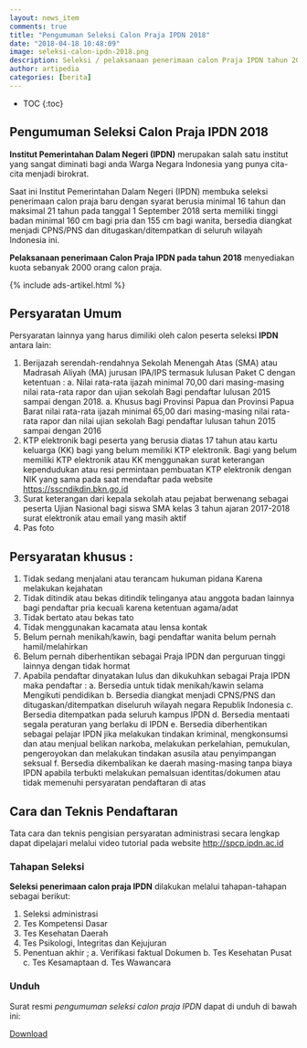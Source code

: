 ```yaml
---
layout: news_item
comments: true
title: "Pengumuman Seleksi Calon Praja IPDN 2018"
date: "2018-04-18 10:48:09"
image: seleksi-calon-ipdn-2018.png
description: Seleksi / pelaksanaan penerimaan calon Praja IPDN tahun 2018 ini menyediakan kuota sebanyak 2000 orang calon praja dengan pendaftaran dilakukan secara online.
author: artipedia
categories: [berita]
---
```

* TOC
{:toc}

## Pengumuman Seleksi Calon Praja IPDN 2018
**Institut Pemerintahan Dalam Negeri (IPDN)** merupakan salah satu institut yang sangat diminati bagi anda Warga Negara Indonesia yang punya cita-cita menjadi birokrat. 

Saat ini Institut Pemerintahan Dalam Negeri (IPDN) membuka seleksi penerimaan calon praja baru dengan syarat berusia minimal 16 tahun dan maksimal 21 tahun pada tanggal 1 September 2018 serta memiliki tinggi badan minimal 160 cm bagi pria dan 155 cm bagi wanita, bersedia diangkat menjadi CPNS/PNS dan ditugaskan/ditempatkan di seluruh wilayah Indonesia ini.

**Pelaksanaan penerimaan Calon Praja IPDN pada tahun 2018** menyediakan kuota sebanyak 2000 orang calon praja.

{% include ads-artikel.html %}

## Persyaratan Umum
Persyaratan lainnya yang harus dimiliki oleh calon peserta seleksi **IPDN** antara lain:
1. Berijazah serendah-rendahnya Sekolah Menengah Atas (SMA) atau Madrasah Aliyah (MA) jurusan IPA/IPS termasuk lulusan Paket C dengan ketentuan :
a. Nilai rata-rata ijazah minimal 70,00 dari masing-masing nilai rata-rata rapor dan ujian sekolah Bagi pendaftar lulusan 2015 sampai dengan 2018.
a. Khusus bagi Provinsi Papua dan Provinsi Papua Barat nilai rata-rata ijazah minimal 65,00 dari masing-masing nilai rata-rata rapor dan nilai ujian sekolah Bagi pendaftar lulusan tahun 2015 sampai dengan 2016
2. KTP elektronik bagi peserta yang berusia diatas 17 tahun atau kartu keluarga (KK) bagi yang belum memiliki KTP elektronik. Bagi yang belum memiliki KTP elektronik atau KK menggunakan surat keterangan kependudukan atau resi permintaan pembuatan KTP elektronik dengan NIK yang sama pada saat mendaftar pada website https://sscndikdin.bkn.go.id 
3. Surat keterangan dari kepala sekolah atau pejabat berwenang sebagai peserta Ujian Nasional bagi siswa SMA kelas 3 tahun ajaran 2017-2018 surat elektronik atau email yang masih aktif 
4. Pas foto

## Persyaratan khusus :
1. Tidak sedang menjalani atau terancam hukuman pidana Karena melakukan kejahatan 
2. Tidak ditindik atau bekas ditindik telinganya atau anggota badan lainnya bagi pendaftar pria kecuali karena ketentuan agama/adat 
3. Tidak bertato atau bekas tato 
4. Tidak menggunakan kacamata atau lensa kontak 
5. Belum pernah menikah/kawin, bagi pendaftar wanita belum pernah hamil/melahirkan 
6. Belum pernah diberhentikan sebagai Praja IPDN dan perguruan tinggi lainnya dengan tidak hormat 
7. Apabila pendaftar dinyatakan lulus dan dikukuhkan sebagai Praja IPDN maka pendaftar :
a. Bersedia untuk tidak menikah/kawin selama Mengikuti pendidikan 
b. Bersedia diangkat menjadi CPNS/PNS dan ditugaskan/ditempatkan diseluruh wilayah negara Republik Indonesia 
c. Bersedia ditempatkan pada seluruh kampus IPDN 
d. Bersedia mentaati segala peraturan yang berlaku di IPDN 
e. Bersedia diberhentikan sebagai pelajar IPDN jika melakukan tindakan kriminal, mengkonsumsi dan atau menjual belikan narkoba, melakukan perkelahian, pemukulan, pengeroyokan dan melakukan tindakan asusila atau penyimpangan seksual
f. Bersedia dikembalikan ke daerah masing-masing tanpa biaya IPDN apabila terbukti melakukan pemalsuan identitas/dokumen atau tidak memenuhi persyaratan pendaftaran di atas 

## Cara dan Teknis Pendaftaran
Tata cara dan teknis pengisian persyaratan administrasi secara lengkap dapat dipelajari melalui video tutorial pada website http://spcp.ipdn.ac.id

### Tahapan Seleksi
**Seleksi penerimaan calon praja IPDN** dilakukan melalui tahapan-tahapan sebagai berikut:
1. Seleksi administrasi
2. Tes Kompetensi Dasar
3. Tes Kesehatan Daerah
4. Tes Psikologi, Integritas dan Kejujuran
5. Penentuan akhir ;
a. Verifikasi faktual Dokumen
b. Tes Kesehatan Pusat
c. Tes Kesamaptaan
d. Tes Wawancara

### Unduh
Surat resmi *pengumuman seleksi calon praja IPDN* dapat di unduh di bawah ini:

<a class="button download" href="https://docs.google.com/uc?export=download&amp;id=1xhWFpFNWul6Jfg7euGI8P-V6AfcavWDk" rel="nofollow" target="_blank" title="Download">Download</a>

